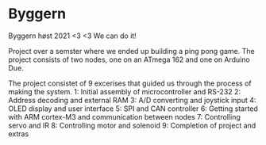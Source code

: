 # Byggern
Byggern høst 2021 &lt;3 &lt;3  We can do it!

Project over a semster where we ended up building a ping pong game.
The project consists of two nodes, one on an ATmega 162 and one on Arduino Due.

The project consistet of 9 excerises that guided us through the process of making the system.
1: Initial assembly of microcontroller and RS-232
2: Address decoding and external RAM
3: A/D converting and joystick input
4: OLED display and user interface
5: SPI and CAN controller
6: Getting started with ARM cortex-M3 and communication between nodes
7: Controlling servo and IR
8: Controlling motor and solenoid
9: Completion of project and extras

